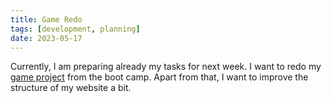 ```yaml
---
title: Game Redo
tags: [development, planning]
date: 2023-05-17
---
```


Currently, I am preparing already my tasks for next week. I want to redo my [game project](https://petersekan.de/ih-the-game/) from the boot camp. Apart from that, I want to improve the structure of my website a bit.
